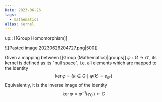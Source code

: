 ```yaml
---
Date: 2023-06-26
tags:
  - mathematics
alias: Kernel
---
```

up:: [[Group Homomorphism]]

![[Pasted image 20230626204727.png|500]]

Given a mapping between [[Group (Mathematics)|groups]] $\varphi: G \to G'$, its kernel is defined as its "null space", i.e. all elements which are mapped to the identity
$$
\ker \varphi = \{k \in G \mid \varphi(k) = e_{G'}\}
$$
Equivalently, it is the inverse image of the identity 
$$
\ker\varphi = \varphi^{-1}(e_{G'}) \subset G
$$